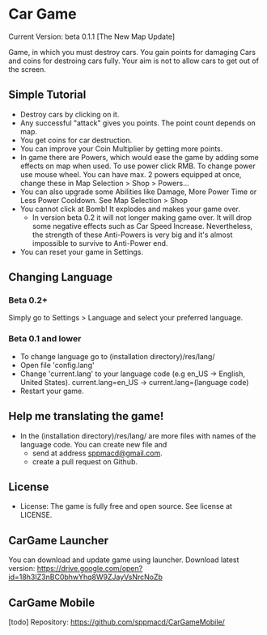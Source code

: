 # Car Game
Current Version: beta 0.1.1 [The New Map Update]

Game, in which you must destroy cars. You gain points for damaging Cars and coins for destroing cars fully. Your aim is not to allow cars to get out of the screen.

## Simple Tutorial
* Destroy cars by clicking on it.
* Any successful "attack" gives you points. The point count depends on map.
* You get coins for car destruction.
* You can improve your Coin Multiplier by getting more points.
* In game there are Powers, which would ease the game by adding some effects on map when used. To use power click RMB. To change power use mouse wheel. You can have max. 2 powers equipped at once, change these in Map Selection > Shop > Powers...
* You can also upgrade some Abilities like Damage, More Power Time or Less Power Cooldown. See Map Selection > Shop
* You cannot click at Bomb! It explodes and makes your game over.
	* In version beta 0.2 it will not longer making game over. It will drop some negative effects such as Car Speed Increase. Nevertheless, the strength of these Anti-Powers is very big and it's almost impossible to survive to Anti-Power end.
* You can reset your game in Settings.

## Changing Language
### Beta 0.2+
Simply go to Settings > Language and select your preferred language.
### Beta 0.1 and lower
* To change language go to (installation directory)/res/lang/
* Open file 'config.lang'
* Change 'current.lang' to your language code (e.g en_US -> English, United States).
	current.lang=en_US -> current.lang=(language code)
* Restart your game.


## Help me translating the game!
* In the (installation directory)/res/lang/ are more files with names of the language code. You can create new file and 
	* send at address sppmacd@gmail.com.
	* create a pull request on Github.
## License
* License: The game is fully free and open source. See license at LICENSE.


## CarGame Launcher
You can download and update game using launcher.
Download latest version: https://drive.google.com/open?id=18h3IZ3nBC0bhwYhq8W9ZJayVsNrcNoZb

## CarGame Mobile
\[todo\]
Repository: https://github.com/sppmacd/CarGameMobile/
